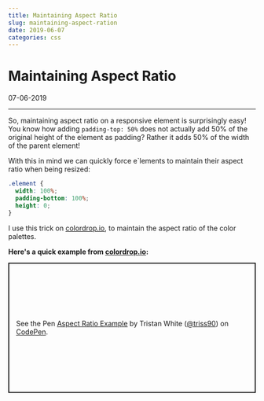 ```yaml
---
title: Maintaining Aspect Ratio
slug: maintaining-aspect-ration
date: 2019-06-07
categories: css
---
```


# Maintaining Aspect Ratio
<p class='timestamp'><time datetime='07-06-2019'>07-06-2019</time></p>
<hr>

So, maintaining aspect ratio on a responsive element is surprisingly easy!
You know how adding `padding-top: 50%` does not actually add 50% of the original height of the element as padding?
Rather it adds 50% of the width of the parent element! 

With this in mind we can quickly force e`lements to maintain their aspect ratio when being resized:

``` css
.element {
  width: 100%;
  padding-bottom: 100%;
  height: 0;
}
```

I use this trick on [colordrop.io](https://colordrop.io), to maintain the aspect ratio of the color palettes.

**Here's a quick example from [colordrop.io](https://colordrop.io):**
<p class="codepen" data-height="465" data-theme-id="light" data-default-tab="html,result" data-user="triss90" data-slug-hash="ZNOyem" style="height: 265px; box-sizing: border-box; display: flex; align-items: center; justify-content: center; border: 2px solid; margin: 1em 0; padding: 1em;" data-pen-title="Aspect Ratio Example">
  <span>See the Pen <a href="https://codepen.io/triss90/pen/ZNOyem/">
  Aspect Ratio Example</a> by Tristan  White (<a href="https://codepen.io/triss90">@triss90</a>)
  on <a href="https://codepen.io">CodePen</a>.</span>
</p>
<script async src="https://static.codepen.io/assets/embed/ei.js"></script>

                                                                           

